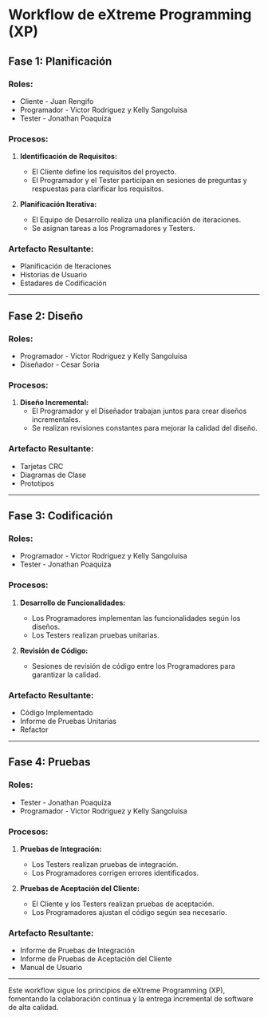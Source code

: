 # Workflow de eXtreme Programming (XP)

## Fase 1: Planificación

### Roles:
- Cliente - Juan Rengifo
- Programador - Victor Rodriguez y Kelly Sangoluisa
- Tester - Jonathan Poaquiza

### Procesos:
1. **Identificación de Requisitos:**
   - El Cliente define los requisitos del proyecto.
   - El Programador y el Tester participan en sesiones de preguntas y respuestas para clarificar los requisitos.

2. **Planificación Iterativa:**
   - El Equipo de Desarrollo realiza una planificación de iteraciones.
   - Se asignan tareas a los Programadores y Testers.

### Artefacto Resultante:
- Planificación de Iteraciones
- Historias de Usuario
- Estadares de Codificación

---

## Fase 2: Diseño

### Roles:
- Programador - Victor Rodriguez y Kelly Sangoluisa
- Diseñador - Cesar Soria

### Procesos:
1. **Diseño Incremental:**
   - El Programador y el Diseñador trabajan juntos para crear diseños incrementales.
   - Se realizan revisiones constantes para mejorar la calidad del diseño.

### Artefacto Resultante:
- Tarjetas CRC
- Diagramas de Clase
- Prototipos

---

## Fase 3: Codificación

### Roles:
- Programador - Victor Rodriguez y Kelly Sangoluisa
- Tester - Jonathan Poaquiza

### Procesos:
1. **Desarrollo de Funcionalidades:**
   - Los Programadores implementan las funcionalidades según los diseños.
   - Los Testers realizan pruebas unitarias.

2. **Revisión de Código:**
   - Sesiones de revisión de código entre los Programadores para garantizar la calidad.

### Artefacto Resultante:
- Código Implementado
- Informe de Pruebas Unitarias
- Refactor
---

## Fase 4: Pruebas

### Roles:
- Tester - Jonathan Poaquiza
- Programador - Victor Rodriguez y Kelly Sangoluisa

### Procesos:
1. **Pruebas de Integración:**
   - Los Testers realizan pruebas de integración.
   - Los Programadores corrigen errores identificados.

2. **Pruebas de Aceptación del Cliente:**
   - El Cliente y los Testers realizan pruebas de aceptación.
   - Los Programadores ajustan el código según sea necesario.

### Artefacto Resultante:
- Informe de Pruebas de Integración
- Informe de Pruebas de Aceptación del Cliente
- Manual de Usuario

---

Este workflow sigue los principios de eXtreme Programming (XP), fomentando la colaboración continua y la entrega incremental de software de alta calidad.

